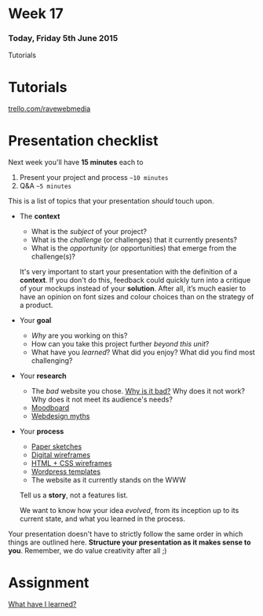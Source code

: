 # Week 17

### Today, Friday 5th June 2015

Tutorials

# Tutorials

[trello.com/ravewebmedia](https://trello.com/ravewebmedia)

# Presentation checklist

Next week you'll have **15 minutes** each to 

1. Present your project and process `~10 minutes`
2. Q&A `~5 minutes`


This is a list of topics that your presentation *should* touch upon. 

* The **context**
	* What is the *subject* of your project? 
	* What is the *challenge* (or challenges) that it currently presents?
	* What is the *opportunity* (or opportunities) that emerge from the challenge(s)?
	
	It's very important to start your presentation with the definition of a **context**. If you don't do this, feedback could quickly turn into a critique of your mockups instead of your **solution**. After all, it’s much easier to have an opinion on font sizes and colour choices than on the strategy of a product.
	
* Your **goal**
	* *Why* are you working on this?
	* How can you take this project further *beyond this unit*?
	* What have you *learned*? What did you enjoy? What did you find most challenging? 

* Your **research**	
	* The *bad* website you chose. [Why is it bad?](week-02.md#blog) Why does it not work? Why does it not meet its audience's needs?
	* [Moodboard](week-04.md#homework)
	* [Webdesign myths](week-07.md#blog)

* Your **process**
	* [Paper sketches](week-05.md#sketch-out-your-ideas-on-paper)
	* [Digital wireframes](week-06.md#redraft-your-wireframes)
	* [HTML + CSS wireframes](week-11.md#homework)
	* [Wordpress templates](week-14.md#template)
	* The website as it currently stands on the WWW
	
	Tell us a **story**, not a features list. 
	
	We want to know how your idea *evolved*, from its inception up to its current state, and what you learned in the process.

Your presentation doesn't have to strictly follow the same order in which things are outlined here. **Structure your presentation as it makes sense to you**. Remember, we do value creativity after all ;)




# Assignment

[What have I learned?](https://github.com/RavensbourneWebMedia/Blogging/blob/master/what-did-I-learn.md)